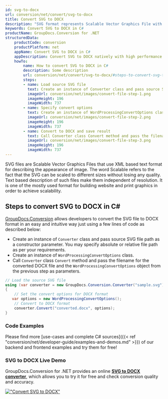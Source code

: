 ```yaml
---
id: svg-to-docx
url: conversion/net/convert/svg-to-docx
title: Convert SVG to DOCX
description: "SVG format represents Scalable Vector Graphics File with .svg extension. Learn how to convert SVG to DOCX file programmatically in C# language using GroupDocs.Conversion for .NET library."
keywords: Convert SVG to DOCX in C#
productName: GroupDocs.Conversion for .NET
structuredData:
    productCode: conversion
    productPlatform: net
    appName: Convert SVG to DOCX in C#
    appDescription: Convert SVG to DOCX natively with high performance using C# language and server side GroupDocs.Conversion for .NET APIs, without the use of any software like Microsoft or Open Office.
    howTo:
        name: How to convert SVG to DOCX in C# 
        description: Some description
        url: conversion/net/convert/svg-to-docx/#steps-to-convert-svg-to-docx-in-c
        steps:
        - name: Load source SVG file 
          text: Create an instance of Converter class and pass source SVG file path as a constructor parameter. You may specify absolute or relative file path as per your requirements. 
          imageUrl: conversion/net/images/convert-file-step-1.png
          imageHeight: 196
          imageWidth: 737
        - name: Specify convert options 
          text: Create an instance of WordProcessingConvertOptions class.
          imageUrl: conversion/net/images/convert-file-step-2.png
          imageHeight: 196
          imageWidth: 737
        - name: Convert to DOCX and save result 
          text: Call Converter class Convert method and pass the filename for the converted HTML file and the WordProcessingConvertOptions object from the previous step as parameters.
          imageUrl: conversion/net/images/convert-file-step-3.png
          imageHeight: 196
          imageWidth: 737
---
```


SVG files are Scalable Vector Graphics Files that use XML based text format for describing the appearance of image. The word Scalable refers to the fact that the SVG can be scaled to different sizes without losing any quality. Text based description of such files make them independent of resolution. It is one of the mostly used format for building website and print graphics in order to achieve scalability.

## Steps to convert SVG to DOCX in C#

[GroupDocs.Conversion](https://products.groupdocs.com/conversion/net) allows developers to convert the SVG file to DOCX format in an easy and intuitive way just using a few lines of code as described below:

* Create an instance of `Converter` class and pass source SVG file path as a constructor parameter. You may specify absolute or relative file path as per your requirements. 
* Create an instance of `WordProcessingConvertOptions` class.
* Call `Converter` class `Convert` method and pass the filename for the converted DOCX file and the `WordProcessingConvertOptions` object from the previous step as parameters.

```csharp
// Load the source SVG file
using (var converter = new GroupDocs.Conversion.Converter("sample.svg"))
{
    // Set the convert options for DOCX format
   var options = new WordProcessingConvertOptions();
    // Convert to DOCX format
    converter.Convert("converted.docx", options);
}
```

### Code Examples

Please find more [use-cases and complete C# sources]({{< ref "conversion/net/developer-guide/examples-and-demos.md" >}}) of our backend and frontend examples and try them for free!

### SVG to DOCX Live Demo

GroupDocs.Conversion for .NET provides an online [**SVG to DOCX converter**](https://products.groupdocs.app/conversion/svg-to-docx), which allows you to try it for free and check conversion quality and accuracy.

[!["Convert SVG to DOCX"](conversion/net/images/convert-to-docx/convert-svg-to-docx.png)](https://products.groupdocs.app/conversion/svg-to-docx)